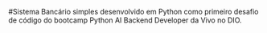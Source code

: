 #Sistema Bancário simples desenvolvido em Python como primeiro desafio de código do bootcamp Python AI Backend Developer da Vivo no DIO.
